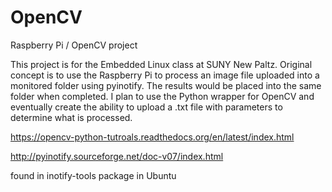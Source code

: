 OpenCV
======

Raspberry Pi / OpenCV project

This project is for the Embedded Linux class at SUNY New Paltz.
Original concept is to use the Raspberry Pi to process an image file uploaded into a monitored folder using pyinotify.
The results would be placed into the same folder when completed.
I plan to use the Python wrapper for OpenCV and eventually create the ability to upload a .txt file with parameters
to determine what is processed.


https://opencv-python-tutroals.readthedocs.org/en/latest/index.html


http://pyinotify.sourceforge.net/doc-v07/index.html


found in inotify-tools package in Ubuntu
